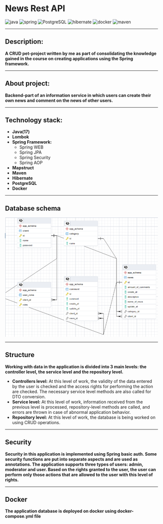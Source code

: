 # News Rest API
![java](https://img.shields.io/badge/java-orange?style=flat-square&logo=java) ![spring](https://img.shields.io/badge/spring-green?style=flat-square&logo=spring) ![PostgreSQL](https://img.shields.io/badge/PostgreSQL-Blue?style=flat-square&logo=PostgreSQL&logoColor=blue) ![hibernate](https://img.shields.io/badge/hibernate-red?style=flat-square&logo=Hibernate) ![docker](https://img.shields.io/badge/docker-blue?style=flat-square&logo=Docker) ![maven](https://img.shields.io/badge/maven-yellow?style=flat-square&logo=Maven)
___
## Description:
__A CRUD pet-project written by me as part of consolidating the knowledge gained in the course on creating applications using the Spring framework.__
___
## About project:
__Backend-part of an information service in which users can create their own news and comment on the news of other users.__
___
## Technology stack:
* __Java(17)__
* __Lombok__
* __Spring Framework:__
  * Spring WEB
  * Spring JPA
  * Spring Security
  * Spring AOP
* __Mapstruct__
* __Maven__
* __Hibernate__
* __PostgreSQL__
* __Docker__
___
## Database schema

![img_2.png](https://github.com/MVTrofimov/news_rest_api/blob/main/2024-05-17_23-30-47.png)
___
## Structure
__Working with data in the application is divided into 3 main levels: the controller level, the service level and the repository level.__

* __Controllers level:__ At this level of work, the validity of the data entered by the user is checked and the access rights for performing the action are checked. The necessary service level methods are also called for DTO conversion.
* __Service level:__ At this level of work, information received from the previous level is processed, repository-level methods are called, and errors are thrown in case of abnormal application behavior.
* __Repository level:__ At this level of work, the database is being worked on using CRUD operations.
___
## Security
__Security in this application is implemented using Spring basic auth. Some security functions are put into separate aspects and are used as annotations. The application supports three types of users: admin, moderator and user. Based on the rights granted to the user, the user can perform only those actions that are allowed to the user with this level of rights.__
___
## Docker
__The application database is deployed on docker using docker-compose.yml file__
